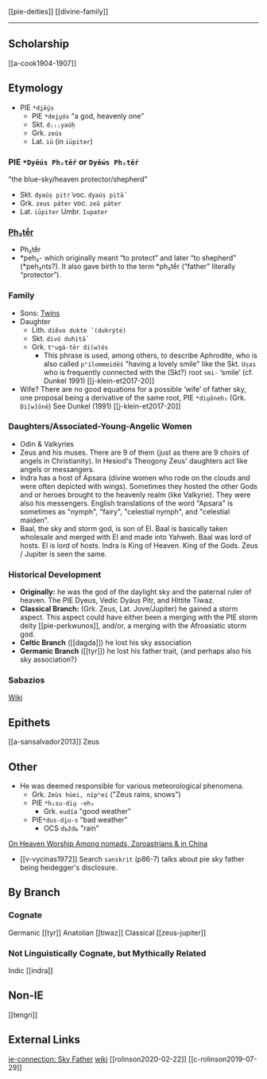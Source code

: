 [[pie-deities]]
[[divine-family]]

---

## Scholarship
[[a-cook1904-1907]]
## Etymology
- PIE `*di̯ḗu̯s`
	- PIE `*dei̯u̯ós` "a god, heavenly one"
	- Skt. `d₍ᵢ₎yaúḥ`
	- Grk. `zeús`
	- Lat. `iū` (in `iūpiter`)
	
### PIE `*Dyḗus Ph₂tḗr` or `Dyḗws Ph₂tḗr`

   "the blue-sky/heaven protector/shepherd"
   
- Skt. `dyaúṣ pitṛ́` voc. `dyaúṣ pitā́`
- Grk. `zeus páter` voc. `zeũ páter`
- Lat. `iūpiter` Umbr. `Iupater`

### [Ph₂tḗr](father)
- Ph₂tḗr
- *peh₂- which originally meant “to protect” and later “to shepherd” (*peh₂nts?). It also gave birth to the term *ph₂tḗr (“father” literally “protector”).


### Family
- Sons: [Twins](pie-divine-twins.md)
- Daughter
	- Lith. `diẽvo duktė ̃ (dukrýtė)`
	- Skt. `divó duhitā́`
	- Grk. `tʰugá-tēr di(w)ós`
		- This phrase is used, among others, to describe Aphrodite, who is also called `pʰilommeidḗs` "having a lovely smile" like the Skt. `Uṣas` who is frequently connected with the (Skt?) root `smi-` ‘smile’ (cf. Dunkel 1991) [[j-klein-et2017-20]]
- Wife? There are no good equations for a possible ‘wife’ of father sky, one proposal being a derivative of the same root, PIE `*diu̯ōneh₂` (Grk. `Di[w]ōnē`) See Dunkel (1991) [[j-klein-et2017-20]]

### Daughters/Associated-Young-Angelic Women
- Odin & Valkyries
- Zeus and his muses. There are 9 of them (just as there are 9 choirs of angels in Christianity). In Hesiod's Theogony Zeus' daughters act like angels or messangers.
- Indra has a host of Apsara (divine women who rode on the clouds and were often depicted with wings). Sometimes they hosted the other Gods and or heroes brought to the heavenly realm (like Valkyrie). They were also his messengers. English translations of the word "Apsara" is sometimes as "nymph", "fairy", "celestial nymph", and "celestial maiden".
- Baal, the sky and storm god, is son of El. Baal is basically taken wholesale and merged with El and made into Yahweh. Baal was lord of hosts. El is lord of hosts. Indra is King of Heaven. King of the Gods. Zeus / Jupiter is seen the same.


### Historical Development
- **Originally:** he was the god of the daylight sky and the paternal ruler of heaven. The PIE Dyeus, Vedic Dyáuṣ Pitṛ, and Hittite Tiwaz.
- **Classical Branch:** (Grk. Zeus, Lat. Jove/Jupiter) he gained a storm aspect. This aspect could have either been a merging with the PIE storm deity [[pie-perkwunos]], and/or, a merging with the Afroasiatic storm god.
- **Celtic Branch** ([[dagda]]) he lost his sky association
- **Germanic Branch** ([[tyr]]) he lost his father trait, {and perhaps also his sky association?}


### Sabazios
[Wiki](https://en.wikipedia.org/wiki/Sabazios)



## Epithets
[[a-sansalvador2013]] Zeus



## Other
- He was deemed responsible for various meteorological phenomena.
	- Grk. `Zeùs húei, nípʰei` ("Zeus rains, snows")
	- PIE `*h₁su-diu̯ -eh₂`
		- Grk. `eudía` "good weather"
	- PIE`*dus-di̯u-s` "bad weather"
		- OCS `dъždь` "rain" 


[On Heaven Worship Among nomads, Zoroastrians & in China](zoroastrianism-and-china.md)



- [[v-vycinas1972]] Search `sanskrit` (p86-7) talks about pie sky father being heidegger's disclosure.

## By Branch
### Cognate
Germanic [[tyr]]
Anatolian [[tiwaz]]
Classical [[zeus-jupiter]]
### Not Linguistically Cognate, but Mythically Related
Indic [[indra]]

## Non-IE
[[tengri]]

## External Links
[ie-connection: Sky Father](https://www.indo-european-connection.com/religion/gods/sky-father)
[wiki](https://en.wikipedia.org/wiki/Dyeus)
[[rolinson2020-02-22]]
[[c-rolinson2019-07-29]]